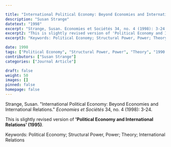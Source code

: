 ```yaml
---

title: "International Political Economy: Beyond Economies and International Relations"
description: "Susan Strange"
datetext: "1998"
excerpt: "Strange, Susan. Economies et Sociétés 34, no. 4 (1998): 3-24."
excerpt2: "This is slightly revised version of 'Political Economy and International Relations' (1995)."
excerpt3: "Keywords: Political Economy; Structural Power, Power; Theory; International Relations"

date: 1998
tags: ["Political Economy", "Structural Power, Power", "Theory", "1990's"]
contributors: ["Susan Strange"]
categories: ["Journal Article"]

draft: false
weight: 50
images: []
pinned: false
homepage: false
---
```


Strange, Susan. "International Political Economy: Beyond Economies and International Relations." *Economies et Sociétés* 34, no. 4 (1998): 3-24.

This is slightly revised version of **'Political Economy and International Relations' (1995)**.

Keywords: Political Economy; Structural Power, Power; Theory; International Relations
